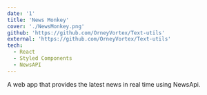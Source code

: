 ```yaml
---
date: '1'
title: 'News Monkey'
cover: './NewsMonkey.png'
github: 'https://github.com/OrneyVortex/Text-utils'
external: 'https://github.com/OrneyVortex/Text-utils'
tech:
  - React
  - Styled Components
  - NewsAPI
---
```


A web app that provides the latest news in real time using NewsApi.
